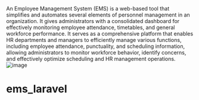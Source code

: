 An Employee Management System (EMS) is a web-based tool that simplifies and automates several elements of personnel management in an organization.  It gives administrators with a consolidated dashboard for effectively monitoring employee attendance, timetables, and general workforce performance. It serves as a comprehensive platform that enables HR departments and managers to efficiently manage various functions, including employee attendance, punctuality, and scheduling information, allowing administrators to monitor workforce behavior, identify concerns, and effectively optimize scheduling and HR management operations.
![image](https://github.com/user-attachments/assets/77701050-ff7c-4425-b579-623dbbc2ed3a)

# ems_laravel
